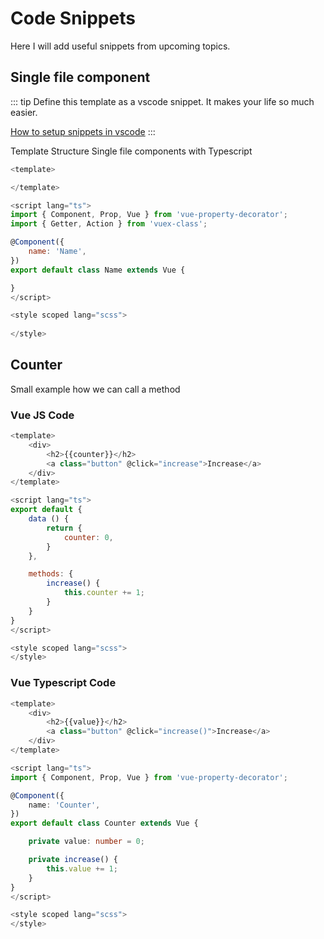 # Code Snippets
Here I will add useful snippets from upcoming topics.

## Single file component
::: tip
Define this template as a vscode snippet. It makes your life so much easier.

[How to setup snippets in vscode](https://code.visualstudio.com/docs/editor/userdefinedsnippets)
:::

Template Structure Single file components with Typescript
``` js
<template>

</template>

<script lang="ts">
import { Component, Prop, Vue } from 'vue-property-decorator';
import { Getter, Action } from 'vuex-class';

@Component({
    name: 'Name',
})
export default class Name extends Vue {

}
</script>

<style scoped lang="scss">
    
</style>
```

## Counter
Small example how we can call a method

<counter/>

### Vue JS Code
```js
<template>
    <div>
        <h2>{{counter}}</h2>
        <a class="button" @click="increase">Increase</a>
    </div>
</template>

<script lang="ts">
export default {
    data () {
        return {
            counter: 0,
        }
    },

    methods: {
        increase() {
            this.counter += 1;
        }
    }
}
</script>

<style scoped lang="scss">
</style>
```

### Vue Typescript Code

```typescript
<template>
    <div>
        <h2>{{value}}</h2>
        <a class="button" @click="increase()">Increase</a>
    </div>
</template>

<script lang="ts">
import { Component, Prop, Vue } from 'vue-property-decorator';

@Component({
    name: 'Counter',
})
export default class Counter extends Vue {

    private value: number = 0;

    private increase() {
        this.value += 1;
    }
}
</script>

<style scoped lang="scss">
</style>
```